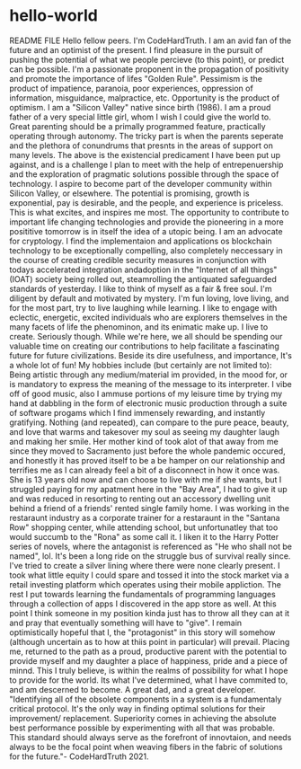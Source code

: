 # hello-world
README FILE
Hello fellow peers. I'm CodeHardTruth. I am an avid fan of the future and an optimist of the present. 
I find pleasure in the pursuit of pushing the potential of what we people percieve (to this point), or predict can be possible.
I'm a passionate proponent in the propagation of positivity and promote the importance of lifes "Golden Rule".
Pessimism is the product of impatience, paranoia, poor experiences, oppression of information, misguidance, malpractice, etc.
Opportunity is the product of optimism.
I am a "Silicon Valley" native since birth (1986). 
I am a proud father of a very special little girl, whom I wish I could give the world to. 
Great parenting should be a primally programmed feature, practically operating through autonomy. The tricky part is when the parents seperate and the plethora of conundrums that presnts in the areas of support on many levels.
The above is the existencial predicament I have been put up against, and is a challenge I plan to meet with the help of entrepenuership and the exploration of pragmatic solutions possible through the space of technology.
I aspire to become part of the developer community within Silicon Valley, or elsewhere. The potential is promising, growth is exponential, pay is desirable, and the people, and experience is priceless.
This is what excites, and inspires me most. The opportunity to contribute to important life changing technologies and provide the pioneering in a more posititive tomorrow is in itself the idea of a utopic being.
I am an advocate for cryptology. I find the implementaion and applications os blockchain technology to be exceptionally compelling, also completely neccessary in the course of creating credible security measures in conjunction with todays accelerated integration andadoption in the "Internet of all things"(IOAT) society being rolled out, steamrolling the antiquated safeguarded standards of yesterday.
I like to think of myself as a fair & free soul. I'm diligent by default and motivated by mystery. I'm fun loving, love living, and for the most part, try to live laughing while learning. I like to engage with eclectic, energetic, excited individuals who are explorers themselves in the many facets of life the phenominon, and its enimatic make up.
I live to create.
Seriously though. While we're here, we all should be spending our valuable time on creating our contributions to help facilitate a fascinating future for future civilizations. Beside its dire usefulness, and importance, It's a whole lot of fun!
My hobbies include (but certainly are not limited to): Being artistic through any medium/material im provided, in the mood for, or is mandatory to express the meaning of the message to its interpreter.
I vibe off of good music, also I ammuse portions of my leisure time by trying my hand at dabbling in the form of electronic music production through a suite of software progams which I find immensely rewarding, and instantly gratifying.
Nothing (and repeated), can compare to the  pure peace, beauty, and love that warms and takesover my soul as seeing my daughter laugh and making her smile. Her mother kind of took alot of that away from me since they moved to Sacramento just before the whole pandemic occured, and honestly it has proved itself to be a be hamper on our relationship and terrifies me as I can already feel a bit of a disconnect in how it once was. She is 13 years old now and can choose to live with me if she wants, but I struggled paying for my apatment here in the "Bay Area", I had to give it up and was reduced in resorting to renting out an accessory dwelling unit behind a friend of a friends' rented single family home. I was working in the restaraunt industry as a corporate trainer for a restaraunt in the "Santana Row" shopping center, while attending school, but unfortunatley that too would succumb to the "Rona" as some call it. I liken it to the Harry Potter series of novels, where the antagonist is referenced as "He who shall not be named", lol. It's been a long ride on the struggle bus of survival really since. I've tried to create a silver lining where there were none clearly present. I took what little equity I could spare and tossed it into the stock market via a retail investing platform which operates using their mobile appliction. The rest I put towards learning the fundamentals of programming languages through a collection of apps I discovered in the app store as well. At this point I think someone in my position kinda just has to throw all they can at it and pray that eventually something will have to "give". I remain optimistically hopeful that I, the "protagonist" in this story will somehow (although uncertain as to how at thiis point in particular) will prevail. Placing me, returned to the path as a proud, productive parent with the potential to provide myself and my daughter a place of happiness, pride and a piece of minnd. This I truly believe, is within the realms of possibility for what I hope to provide for the world. Its what I've determined, what I have commited to, and am descerned to become. A great dad, and a great developer.
"Identifying all of the obsolete components in a system is a fundamentaly critical protocol. It's the only way in finding optimal solutions for their improvement/ replacement. Superiority comes in achieving the absolute best performance possible by experimenting with all that was probable. This standard should always serve as the forefront of innovtaion, and needs always to be the focal point when weaving fibers in the fabric of solutions for the future."- CodeHardTruth 2021.
